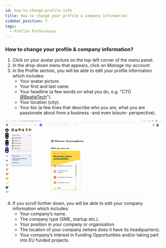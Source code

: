 ```yaml
---
id: how-to-change-profile-info
title: How to change your profile & company information
sidebar_position: 7
tags:
  - Profile Preferences
---
```


### **How to change your profile & company information?**



1. Click on your avatar picture on the top-left corner of the menu panel.
2. In the drop-down menu that appears, click on *Manage my account*.
3. In the Profile section, you will be able to edit your profile information which includes:
   * Your avatar picture.
   * Your first and last name.
   * Your headline (a few words on what you do, e.g. "CTO [@BeatleTech](https://spaces.fundingbox.com/spaces/fundingbox-meta-community-support/5db6e01352317832f8590521#)").
   * Your location (city).
   * Your bio (a few lines that describe who you are, what you are passionate about from a business -and even leisure- perspective).

![alt_text](./../../assets/2.How-to-change-your-profile-and-company-information.gif)

4. If you scroll further down, you will be able to edit your company information which includes:
   * Your company’s name.
   * The company type (SME, startup etc.).
   * Your position in your company or organisation.
   * The location of your company (where does it have its headquarters).
   * Your company’s interest in Funding Opportunities and/or taking part into EU funded projects.





